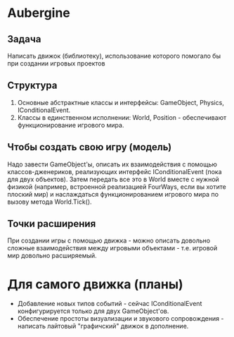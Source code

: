 # Aubergine
 
## Задача
Написать движок (библиотеку), использование которого помогало бы при создании игровых проектов

## Структура
1. Основные абстрактные классы и интерфейсы: GameObject, Physics, IConditionalEvent.
2. Классы в единственном исполнении: World, Position - обеспечивают функционирование игрового мира.

## Чтобы создать свою игру (модель)
Надо завести GameObject'ы, описать их взаимодействия с помощью классов-дженериков, реализующих интерфейс IConditionalEvent (пока для двух объектов). Затем передать все это в World вместе с нужной физикой (например, встроенной реализацией FourWays, если вы хотите плоский мир) и наслаждаться функционированием игрового мира по вызову метода World.Tick().

## Точки расширения
При создании игры с помощью движка - можно описать довольно сложные взаимодействия между игровыми объектами - т.е. игровой мир довольно расширяемый.

# Для самого движка (планы)
- Добавление новых типов событий - сейчас IConditionalEvent конфигурируется только для двух GameObject'ов.
- Обеспечение простоты визуализации и звукового сопровождения - написать лайтовый "графичский" движок в дополнение.
